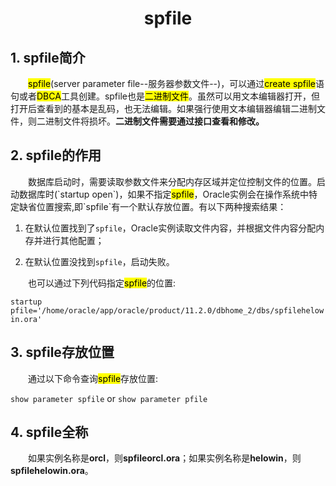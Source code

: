 # <center>spfile</center>

## 1. spfile简介

<p style="text-indent:2em">
<mark>spfile</mark>(server parameter file--服务器参数文件--)，可以通过<mark>create spfile</mark>语句或者<mark>DBCA</mark>工具创建。spfile也是<mark>二进制文件</mark>。虽然可以用文本编辑器打开，但打开后查看到的基本是乱码，也无法编辑。如果强行使用文本编辑器编辑二进制文件，则二进制文件将损坏。<strong>二进制文件需要通过接口查看和修改。</strong></p>

## 2. spfile的作用

<p style="text-indent:2em">数据库启动时，需要读取参数文件来分配内存区域并定位控制文件的位置。启动数据库时(`startup open`)，如果不指定<mark>spfile</mark>，Oracle实例会在操作系统中特定缺省位置搜索,即`spfile`有一个默认存放位置。有以下两种搜索结果：</p>

1. 在默认位置找到了`spfile`，Oracle实例读取文件内容，并根据文件内容分配内存并进行其他配置；

2. 在默认位置没找到`spfile`，启动失败。

<p style="text-indent:2em">也可以通过下列代码指定<mark>spfile</mark>的位置:</p>

```startup pfile='/home/oracle/app/oracle/product/11.2.0/dbhome_2/dbs/spfilehelowin.ora'```

## 3. spfile存放位置

<p style="text-indent:2em">通过以下命令查询<mark style="color=green">spfile</mark>存放位置:</p>

`show parameter spfile` or `show parameter pfile`

## 4. spfile全称

<p style="text-indent:2em">
如果实例名称是<strong>orcl</strong>，则<strong>spfileorcl.ora</strong>；如果实例名称是<strong>helowin</strong>，则<strong>spfilehelowin.ora</strong>。
</p>
